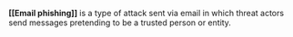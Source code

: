 **[[Email phishing]]** is a type of attack sent via email in which threat actors send messages pretending to be a trusted person or entity.